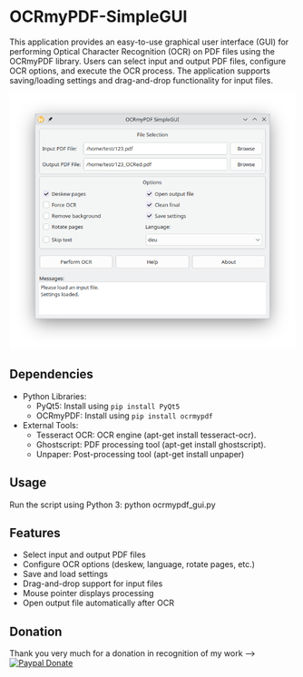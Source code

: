 # OCRmyPDF-SimpleGUI
This application provides an easy-to-use graphical user interface (GUI) for performing
Optical Character Recognition (OCR) on PDF files using the OCRmyPDF library. Users can
select input and output PDF files, configure OCR options, and execute the OCR process.
The application supports saving/loading settings and drag-and-drop functionality for
input files.

![Alt text](./gui.png)

## Dependencies
- Python Libraries:
  - PyQt5: Install using `pip install PyQt5`
  - OCRmyPDF: Install using `pip install ocrmypdf`
- External Tools:
  - Tesseract OCR: OCR engine (apt-get install tesseract-ocr).
  - Ghostscript: PDF processing tool (apt-get install ghostscript).
  - Unpaper: Post-processing tool (apt-get install unpaper)

## Usage
Run the script using Python 3:
    python ocrmypdf_gui.py

## Features
- Select input and output PDF files
- Configure OCR options (deskew, language, rotate pages, etc.)
- Save and load settings
- Drag-and-drop support for input files
- Mouse pointer displays processing
- Open output file automatically after OCR

## Donation
Thank you very much for a donation in recognition of my work --> [![Paypal Donate](https://img.shields.io/badge/paypal-donate-yellow.svg)](https://www.paypal.com/paypalme/MrDagoo/)
